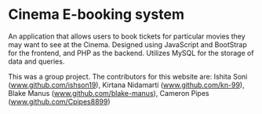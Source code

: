 # Cinema E-booking system

An application that allows users to book tickets for particular movies they may want to see at the Cinema. Designed using JavaScript and BootStrap for the frontend, and PHP as the backend. Utilizes MySQL for the storage of data and queries.
 
This was a group project. The contributors for this website are:
Ishita Soni (www.github.com/ishson19),
Kirtana Nidamarti (www.github.com/kn-99),
Blake Manus (www.github.com/blake-manus),
Cameron Pipes (www.github.com/Cpipes8899)
